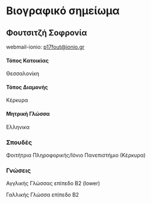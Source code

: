# Βιογραφικό σημείωμα
## Φουτσιτζή Σοφρονία

webmail-ionio: p17fout@ionio.gr

#### Τόπος Κατοικίας 
Θεσσαλονίκη 

#### Τόπος Διαμονής
Κέρκυρα

#### Μητρική Γλώσσα 
Ελληνικα

### Σπουδές
Φοιτήτρια Πληροφορικής/Ιόνιο Πανεπιστήμιο (Κέρκυρα)

### Γνώσεις 
Αγγλικής Γλώσσας επίπεδο Β2 (lower)

Γαλλικής Γλώσσα επίπεδο Β2




